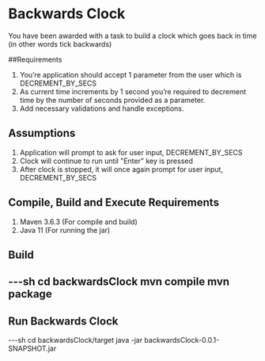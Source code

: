 # Backwards Clock

You have been awarded with a task to build a clock which goes back in time (in other words
tick backwards)

##Requirements
1. You’re application should accept 1 parameter from the user which is DECREMENT_BY_SECS
2. As current time increments by 1 second you’re required to decrement time by the number of seconds provided as a parameter.
3. Add necessary validations and handle exceptions.

## Assumptions
1. Application will prompt to ask for user input, DECREMENT_BY_SECS
2. Clock will continue to run until "Enter" key is pressed
3. After clock is stopped, it will once again prompt for user input, DECREMENT_BY_SECS

 
## Compile, Build and Execute Requirements

1. Maven 3.6.3 (For compile and build)
2. Java 11 (For running the jar) 

## Build
 
---sh
cd backwardsClock
mvn compile
mvn package
---

## Run Backwards Clock

---sh
cd backwardsClock/target
java -jar backwardsClock-0.0.1-SNAPSHOT.jar
